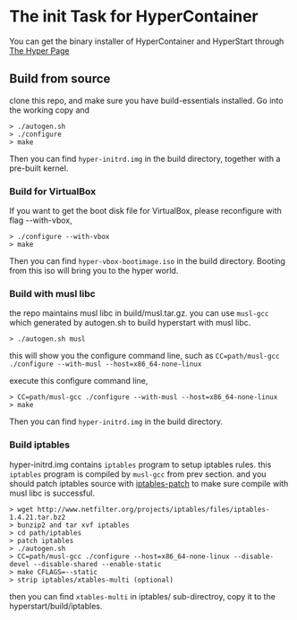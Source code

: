 # The init Task for HyperContainer

You can get the binary installer of HyperContainer and HyperStart through [The Hyper Page](https://github.com/hyperhq/hyperd)

## Build from source 

clone this repo, and make sure you have build-essentials installed. Go into the working copy and

    > ./autogen.sh
    > ./configure
    > make

Then you can find `hyper-initrd.img` in the build directory, together with a pre-built kernel.

### Build for VirtualBox
If you want to get the boot disk file for VirtualBox, please reconfigure with flag --with-vbox,

    > ./configure --with-vbox
    > make

Then you can find `hyper-vbox-bootimage.iso` in the build directory. Booting from this iso will
bring you to the hyper world.

### Build with musl libc
the repo maintains musl libc in build/musl.tar.gz. you can use `musl-gcc` which generated by autogen.sh
to build hyperstart with musl libc.

    > ./autogen.sh musl

this will show you the configure command line, such as
`CC=path/musl-gcc ./configure --with-musl --host=x86_64-none-linux`

execute this configure command line,

    > CC=path/musl-gcc ./configure --with-musl --host=x86_64-none-linux
    > make

Then you can find `hyper-initrd.img` in the build directory.

### Build iptables
hyper-initrd.img contains `iptables` program to setup iptables rules. this `iptables` program is compiled
by `musl-gcc` from prev section. and you should patch iptables source with
[iptables-patch](https://github.com/sabotage-linux/sabotage/blob/master/KEEP/iptables-1.4.14-musl-fixes.patch)
to make sure compile with musl libc is successful.

    > wget http://www.netfilter.org/projects/iptables/files/iptables-1.4.21.tar.bz2
    > bunzip2 and tar xvf iptables
    > cd path/iptables
    > patch iptables
    > ./autogen.sh
    > CC=path/musl-gcc ./configure --host=x86_64-none-linux --disable-devel --disable-shared --enable-static
    > make CFLAGS=--static
    > strip iptables/xtables-multi (optional)

then you can find `xtables-multi` in iptables/ sub-directroy, copy it to the hyperstart/build/iptables.
